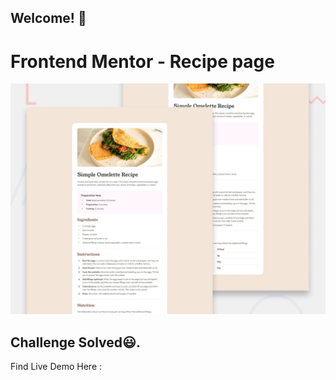 ## Welcome! 👋

# Frontend Mentor - Recipe page

![Design preview for the Recipe page coding challenge](./preview.jpg)

## Challenge Solved😃.

Find Live Demo Here :
